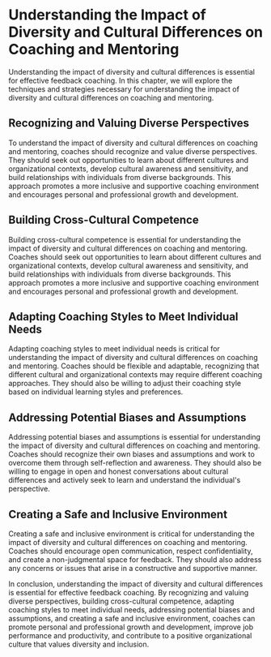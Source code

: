 Understanding the Impact of Diversity and Cultural Differences on Coaching and Mentoring
==================================================================================================================================================

Understanding the impact of diversity and cultural differences is essential for effective feedback coaching. In this chapter, we will explore the techniques and strategies necessary for understanding the impact of diversity and cultural differences on coaching and mentoring.

Recognizing and Valuing Diverse Perspectives
--------------------------------------------

To understand the impact of diversity and cultural differences on coaching and mentoring, coaches should recognize and value diverse perspectives. They should seek out opportunities to learn about different cultures and organizational contexts, develop cultural awareness and sensitivity, and build relationships with individuals from diverse backgrounds. This approach promotes a more inclusive and supportive coaching environment and encourages personal and professional growth and development.

Building Cross-Cultural Competence
----------------------------------

Building cross-cultural competence is essential for understanding the impact of diversity and cultural differences on coaching and mentoring. Coaches should seek out opportunities to learn about different cultures and organizational contexts, develop cultural awareness and sensitivity, and build relationships with individuals from diverse backgrounds. This approach promotes a more inclusive and supportive coaching environment and encourages personal and professional growth and development.

Adapting Coaching Styles to Meet Individual Needs
-------------------------------------------------

Adapting coaching styles to meet individual needs is critical for understanding the impact of diversity and cultural differences on coaching and mentoring. Coaches should be flexible and adaptable, recognizing that different cultural and organizational contexts may require different coaching approaches. They should also be willing to adjust their coaching style based on individual learning styles and preferences.

Addressing Potential Biases and Assumptions
-------------------------------------------

Addressing potential biases and assumptions is essential for understanding the impact of diversity and cultural differences on coaching and mentoring. Coaches should recognize their own biases and assumptions and work to overcome them through self-reflection and awareness. They should also be willing to engage in open and honest conversations about cultural differences and actively seek to learn and understand the individual's perspective.

Creating a Safe and Inclusive Environment
-----------------------------------------

Creating a safe and inclusive environment is critical for understanding the impact of diversity and cultural differences on coaching and mentoring. Coaches should encourage open communication, respect confidentiality, and create a non-judgmental space for feedback. They should also address any concerns or issues that arise in a constructive and supportive manner.

In conclusion, understanding the impact of diversity and cultural differences is essential for effective feedback coaching. By recognizing and valuing diverse perspectives, building cross-cultural competence, adapting coaching styles to meet individual needs, addressing potential biases and assumptions, and creating a safe and inclusive environment, coaches can promote personal and professional growth and development, improve job performance and productivity, and contribute to a positive organizational culture that values diversity and inclusion.
